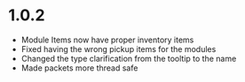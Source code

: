 # 1.0.2
+ Module Items now have proper inventory items
+ Fixed having the wrong pickup items for the modules
+ Changed the type clarification from the tooltip to the name
+ Made packets more thread safe
